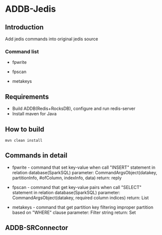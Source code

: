 # ADDB-Jedis

## Introduction
Add jedis commands into original jedis source

### Command list
* fpwrite

* fpscan

* metakeys

## Requirements

* Build ADDB(Redis+RocksDB), configure and run redis-server
* Install maven for Java

## How to build

```
mvn clean install
```

## Commands in detail
* fpwrite - command that set key-value when call "INSERT" statement in relation database(SparkSQL)
	parameter: CommandArgsObject(datakey, partitionInfo, #ofColumn, indexInfo, data)
	return: reply

* fpscan - command that get key-value pairs when call "SELECT" statement in relation database(SparkSQL)
	parameter: CommandArgsObject(datakey, required column indices)
	return: List<String>

* metakeys - command that get partition key filtering improper partition based on "WHERE" clause
	parameter: Filter string
	return: Set<String>

## ADDB-SRConnector


